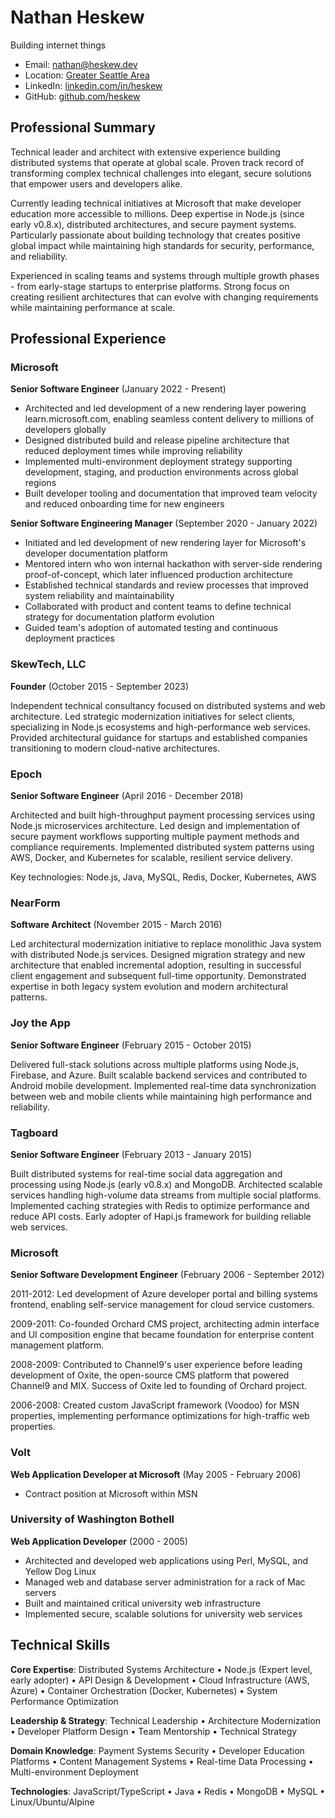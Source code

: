 # Nathan Heskew

Building internet things

- Email: [nathan@heskew.dev](mailto:nathan@heskew.dev)
- Location: [Greater Seattle Area](https://www.google.com/maps/place/Seattle+Metropolitan+Area,+WA/@47.5061384,-123.1988914,538045m/data=!3m2!1e3!4b1!4m6!3m5!1s0x54907b72dfbd79f3:0x35b57dcd99e57e0e!8m2!3d47.6061031!4d-122.3320534!16zL20vMDM3MHZ5)
- LinkedIn: [linkedin.com/in/heskew](https://linkedin.com/in/heskew)
- GitHub: [github.com/heskew](https://github.com/heskew)

## Professional Summary

Technical leader and architect with extensive experience building distributed systems that operate at global scale. Proven track record of transforming complex technical challenges into elegant, secure solutions that empower users and developers alike. 

Currently leading technical initiatives at Microsoft that make developer education more accessible to millions. Deep expertise in Node.js (since early v0.8.x), distributed architectures, and secure payment systems. Particularly passionate about building technology that creates positive global impact while maintaining high standards for security, performance, and reliability.

Experienced in scaling teams and systems through multiple growth phases - from early-stage startups to enterprise platforms. Strong focus on creating resilient architectures that can evolve with changing requirements while maintaining performance at scale.

## Professional Experience

### Microsoft

**Senior Software Engineer** (January 2022 - Present)

- Architected and led development of a new rendering layer powering learn.microsoft.com, enabling seamless content delivery to millions of developers globally
- Designed distributed build and release pipeline architecture that reduced deployment times while improving reliability
- Implemented multi-environment deployment strategy supporting development, staging, and production environments across global regions
- Built developer tooling and documentation that improved team velocity and reduced onboarding time for new engineers

**Senior Software Engineering Manager** (September 2020 - January 2022)

- Initiated and led development of new rendering layer for Microsoft's developer documentation platform
- Mentored intern who won internal hackathon with server-side rendering proof-of-concept, which later influenced production architecture
- Established technical standards and review processes that improved system reliability and maintainability
- Collaborated with product and content teams to define technical strategy for documentation platform evolution
- Guided team's adoption of automated testing and continuous deployment practices

### SkewTech, LLC

**Founder** (October 2015 - September 2023)

Independent technical consultancy focused on distributed systems and web architecture. Led strategic modernization initiatives for select clients, specializing in Node.js ecosystems and high-performance web services. Provided architectural guidance for startups and established companies transitioning to modern cloud-native architectures.

### Epoch

**Senior Software Engineer** (April 2016 - December 2018)

Architected and built high-throughput payment processing services using Node.js microservices architecture. Led design and implementation of secure payment workflows supporting multiple payment methods and compliance requirements. Implemented distributed system patterns using AWS, Docker, and Kubernetes for scalable, resilient service delivery.

Key technologies: Node.js, Java, MySQL, Redis, Docker, Kubernetes, AWS

### NearForm

**Software Architect** (November 2015 - March 2016)

Led architectural modernization initiative to replace monolithic Java system with distributed Node.js services. Designed migration strategy and new architecture that enabled incremental adoption, resulting in successful client engagement and subsequent full-time opportunity. Demonstrated expertise in both legacy system evolution and modern architectural patterns.

### Joy the App

**Senior Software Engineer** (February 2015 - October 2015)

Delivered full-stack solutions across multiple platforms using Node.js, Firebase, and Azure. Built scalable backend services and contributed to Android mobile development. Implemented real-time data synchronization between web and mobile clients while maintaining high performance and reliability.

### Tagboard

**Senior Software Engineer** (February 2013 - January 2015)

Built distributed systems for real-time social data aggregation and processing using Node.js (early v0.8.x) and MongoDB. Architected scalable services handling high-volume data streams from multiple social platforms. Implemented caching strategies with Redis to optimize performance and reduce API costs. Early adopter of Hapi.js framework for building reliable web services.

### Microsoft

**Senior Software Development Engineer** (February 2006 - September 2012)

2011-2012: Led development of Azure developer portal and billing systems frontend, enabling self-service management for cloud service customers.

2009-2011: Co-founded Orchard CMS project, architecting admin interface and UI composition engine that became foundation for enterprise content management platform.

2008-2009: Contributed to Channel9's user experience before leading development of Oxite, the open-source CMS platform that powered Channel9 and MIX. Success of Oxite led to founding of Orchard project.

2006-2008: Created custom JavaScript framework (Voodoo) for MSN properties, implementing performance optimizations for high-traffic web properties.

### Volt

**Web Application Developer at Microsoft** (May 2005 - February 2006)

- Contract position at Microsoft within MSN

### University of Washington Bothell

**Web Application Developer** (2000 - 2005)

- Architected and developed web applications using Perl, MySQL, and Yellow Dog Linux
- Managed web and database server administration for a rack of Mac servers
- Built and maintained critical university web infrastructure
- Implemented secure, scalable solutions for university web services

## Technical Skills

**Core Expertise**: Distributed Systems Architecture • Node.js (Expert level, early adopter) • API Design & Development • Cloud Infrastructure (AWS, Azure) • Container Orchestration (Docker, Kubernetes) • System Performance Optimization

**Leadership & Strategy**: Technical Leadership • Architecture Modernization • Developer Platform Design • Team Mentorship • Technical Strategy

**Domain Knowledge**: Payment Systems Security • Developer Education Platforms • Content Management Systems • Real-time Data Processing • Multi-environment Deployment

**Technologies**: JavaScript/TypeScript • Java • Redis • MongoDB • MySQL • Linux/Ubuntu/Alpine